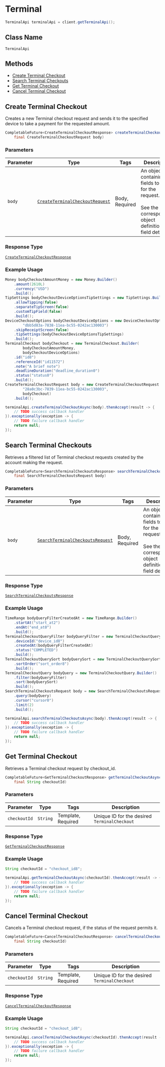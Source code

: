 # Terminal

```java
TerminalApi terminalApi = client.getTerminalApi();
```

## Class Name

`TerminalApi`

## Methods

* [Create Terminal Checkout](/doc/terminal.md#create-terminal-checkout)
* [Search Terminal Checkouts](/doc/terminal.md#search-terminal-checkouts)
* [Get Terminal Checkout](/doc/terminal.md#get-terminal-checkout)
* [Cancel Terminal Checkout](/doc/terminal.md#cancel-terminal-checkout)

## Create Terminal Checkout

Creates a new Terminal checkout request and sends it to the specified device to take a payment for the requested amount.

```java
CompletableFuture<CreateTerminalCheckoutResponse> createTerminalCheckoutAsync(
    final CreateTerminalCheckoutRequest body)
```

### Parameters

| Parameter | Type | Tags | Description |
|  --- | --- | --- | --- |
| `body` | [`CreateTerminalCheckoutRequest`](/doc/models/create-terminal-checkout-request.md) | Body, Required | An object containing the fields to POST for the request.<br><br>See the corresponding object definition for field details. |

### Response Type

[`CreateTerminalCheckoutResponse`](/doc/models/create-terminal-checkout-response.md)

### Example Usage

```java
Money bodyCheckoutAmountMoney = new Money.Builder()
    .amount(2610L)
    .currency("USD")
    .build();
TipSettings bodyCheckoutDeviceOptionsTipSettings = new TipSettings.Builder()
    .allowTipping(false)
    .separateTipScreen(false)
    .customTipField(false)
    .build();
DeviceCheckoutOptions bodyCheckoutDeviceOptions = new DeviceCheckoutOptions.Builder(
        "dbb5d83a-7838-11ea-bc55-0242ac130003")
    .skipReceiptScreen(false)
    .tipSettings(bodyCheckoutDeviceOptionsTipSettings)
    .build();
TerminalCheckout bodyCheckout = new TerminalCheckout.Builder(
        bodyCheckoutAmountMoney,
        bodyCheckoutDeviceOptions)
    .id("id8")
    .referenceId("id11572")
    .note("A brief note")
    .deadlineDuration("deadline_duration0")
    .status("status0")
    .build();
CreateTerminalCheckoutRequest body = new CreateTerminalCheckoutRequest.Builder(
        "28a0c3bc-7839-11ea-bc55-0242ac130003",
        bodyCheckout)
    .build();

terminalApi.createTerminalCheckoutAsync(body).thenAccept(result -> {
    // TODO success callback handler
}).exceptionally(exception -> {
    // TODO failure callback handler
    return null;
});
```

## Search Terminal Checkouts

Retrieves a filtered list of Terminal checkout requests created by the account making the request.

```java
CompletableFuture<SearchTerminalCheckoutsResponse> searchTerminalCheckoutsAsync(
    final SearchTerminalCheckoutsRequest body)
```

### Parameters

| Parameter | Type | Tags | Description |
|  --- | --- | --- | --- |
| `body` | [`SearchTerminalCheckoutsRequest`](/doc/models/search-terminal-checkouts-request.md) | Body, Required | An object containing the fields to POST for the request.<br><br>See the corresponding object definition for field details. |

### Response Type

[`SearchTerminalCheckoutsResponse`](/doc/models/search-terminal-checkouts-response.md)

### Example Usage

```java
TimeRange bodyQueryFilterCreatedAt = new TimeRange.Builder()
    .startAt("start_at2")
    .endAt("end_at0")
    .build();
TerminalCheckoutQueryFilter bodyQueryFilter = new TerminalCheckoutQueryFilter.Builder()
    .deviceId("device_id8")
    .createdAt(bodyQueryFilterCreatedAt)
    .status("COMPLETED")
    .build();
TerminalCheckoutQuerySort bodyQuerySort = new TerminalCheckoutQuerySort.Builder()
    .sortOrder("sort_order8")
    .build();
TerminalCheckoutQuery bodyQuery = new TerminalCheckoutQuery.Builder()
    .filter(bodyQueryFilter)
    .sort(bodyQuerySort)
    .build();
SearchTerminalCheckoutsRequest body = new SearchTerminalCheckoutsRequest.Builder()
    .query(bodyQuery)
    .cursor("cursor0")
    .limit(2)
    .build();

terminalApi.searchTerminalCheckoutsAsync(body).thenAccept(result -> {
    // TODO success callback handler
}).exceptionally(exception -> {
    // TODO failure callback handler
    return null;
});
```

## Get Terminal Checkout

Retrieves a Terminal checkout request by checkout_id.

```java
CompletableFuture<GetTerminalCheckoutResponse> getTerminalCheckoutAsync(
    final String checkoutId)
```

### Parameters

| Parameter | Type | Tags | Description |
|  --- | --- | --- | --- |
| `checkoutId` | `String` | Template, Required | Unique ID for the desired `TerminalCheckout` |

### Response Type

[`GetTerminalCheckoutResponse`](/doc/models/get-terminal-checkout-response.md)

### Example Usage

```java
String checkoutId = "checkout_id8";

terminalApi.getTerminalCheckoutAsync(checkoutId).thenAccept(result -> {
    // TODO success callback handler
}).exceptionally(exception -> {
    // TODO failure callback handler
    return null;
});
```

## Cancel Terminal Checkout

Cancels a Terminal checkout request, if the status of the request permits it.

```java
CompletableFuture<CancelTerminalCheckoutResponse> cancelTerminalCheckoutAsync(
    final String checkoutId)
```

### Parameters

| Parameter | Type | Tags | Description |
|  --- | --- | --- | --- |
| `checkoutId` | `String` | Template, Required | Unique ID for the desired `TerminalCheckout` |

### Response Type

[`CancelTerminalCheckoutResponse`](/doc/models/cancel-terminal-checkout-response.md)

### Example Usage

```java
String checkoutId = "checkout_id8";

terminalApi.cancelTerminalCheckoutAsync(checkoutId).thenAccept(result -> {
    // TODO success callback handler
}).exceptionally(exception -> {
    // TODO failure callback handler
    return null;
});
```

